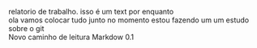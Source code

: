 relatorio  de trabalho.
isso é um text por enquanto  
ola 
vamos colocar tudo junto 
no momento estou fazendo um um estudo sobre o git  
Novo caminho de leitura 
Markdow 0.1